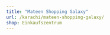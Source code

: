 ```yaml
---
title: "Mateen Shopping Galaxy"
url: /karachi/mateen-shopping-galaxy/
shop: Einkaufszentrum
---
```

